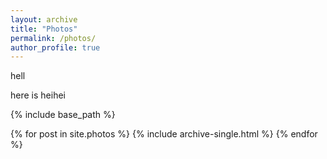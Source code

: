 ```yaml
---
layout: archive
title: "Photos"
permalink: /photos/
author_profile: true
---
```



hell
 
here is 
heihei




{% include base_path %}


{% for post in site.photos %}
  {% include archive-single.html %}
{% endfor %}

